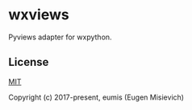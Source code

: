 # wxviews

Pyviews adapter for wxpython.

## License

[MIT](http://opensource.org/licenses/MIT)

Copyright (c) 2017-present, eumis (Eugen Misievich)